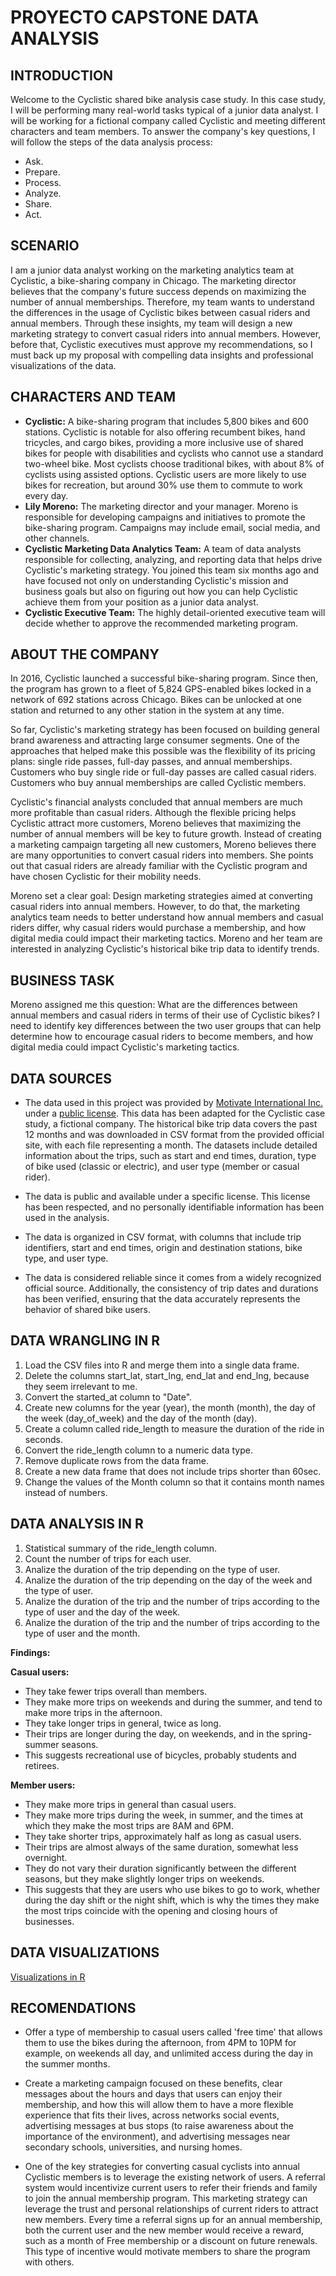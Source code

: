 # PROYECTO CAPSTONE DATA ANALYSIS

## INTRODUCTION

Welcome to the Cyclistic shared bike analysis case study. In this case study, I will be performing many real-world tasks typical of a junior data analyst. I will be working for a fictional company called Cyclistic and meeting different characters and team members. To answer the company's key questions, I will follow the steps of the data analysis process:
* Ask.
* Prepare.
* Process.
* Analyze.
* Share.
* Act.
  
## SCENARIO

I am a junior data analyst working on the marketing analytics team at Cyclistic, a bike-sharing company in Chicago. The marketing director believes that the company's future success depends on maximizing the number of annual memberships. Therefore, my team wants to understand the differences in the usage of Cyclistic bikes between casual riders and annual members. Through these insights, my team will design a new marketing strategy to convert casual riders into annual members. However, before that, Cyclistic executives must approve my recommendations, so I must back up my proposal with compelling data insights and professional visualizations of the data.

## CHARACTERS AND TEAM

* **Cyclistic:** A bike-sharing program that includes 5,800 bikes and 600 stations. Cyclistic is notable for also offering recumbent bikes, hand tricycles, and cargo bikes, providing a more inclusive use of shared bikes for people with disabilities and cyclists who cannot use a standard two-wheel bike. Most cyclists choose traditional bikes, with about 8% of cyclists using assisted options. Cyclistic users are more likely to use bikes for recreation, but around 30% use them to commute to work every day.
* **Lily Moreno:** The marketing director and your manager. Moreno is responsible for developing campaigns and initiatives to promote the bike-sharing program. Campaigns may include email, social media, and other channels.
* **Cyclistic Marketing Data Analytics Team:** A team of data analysts responsible for collecting, analyzing, and reporting data that helps drive Cyclistic's marketing strategy. You joined this team six months ago and have focused not only on understanding Cyclistic's mission and business goals but also on figuring out how you can help Cyclistic achieve them from your position as a junior data analyst.
* **Cyclistic Executive Team:** The highly detail-oriented executive team will decide whether to approve the recommended marketing program.

## ABOUT THE COMPANY

In 2016, Cyclistic launched a successful bike-sharing program. Since then, the program has grown to a fleet of 5,824 GPS-enabled bikes locked in a network of 692 stations across Chicago. Bikes can be unlocked at one station and returned to any other station in the system at any time.

So far, Cyclistic's marketing strategy has been focused on building general brand awareness and attracting large consumer segments. One of the approaches that helped make this possible was the flexibility of its pricing plans: single ride passes, full-day passes, and annual memberships. Customers who buy single ride or full-day passes are called casual riders. Customers who buy annual memberships are called Cyclistic members.

Cyclistic's financial analysts concluded that annual members are much more profitable than casual riders. Although the flexible pricing helps Cyclistic attract more customers, Moreno believes that maximizing the number of annual members will be key to future growth. Instead of creating a marketing campaign targeting all new customers, Moreno believes there are many opportunities to convert casual riders into members. She points out that casual riders are already familiar with the Cyclistic program and have chosen Cyclistic for their mobility needs.

Moreno set a clear goal: Design marketing strategies aimed at converting casual riders into annual members. However, to do that, the marketing analytics team needs to better understand how annual members and casual riders differ, why casual riders would purchase a membership, and how digital media could impact their marketing tactics. Moreno and her team are interested in analyzing Cyclistic's historical bike trip data to identify trends.

## BUSINESS TASK

Moreno assigned me this question: What are the differences between annual members and casual riders in terms of their use of Cyclistic bikes?
I need to identify key differences between the two user groups that can help determine how to encourage casual riders to become members, and how digital media could impact Cyclistic's marketing tactics.

## DATA SOURCES

* The data used in this project was provided by [Motivate International Inc.](https://divvy-tripdata.s3.amazonaws.com/index.html) under a [public license](https://divvybikes.com/data-license-agreement). This data has been adapted for the Cyclistic case study, a fictional company. The historical bike trip data covers the past 12 months and was downloaded in CSV format from the provided official site, with each file representing a month. The datasets include detailed information about the trips, such as start and end times, duration, type of bike used (classic or electric), and user type (member or casual rider).

* The data is public and available under a specific license. This license has been respected, and no personally identifiable information has been used in the analysis.

* The data is organized in CSV format, with columns that include trip identifiers, start and end times, origin and destination stations, bike type, and user type.

* The data is considered reliable since it comes from a widely recognized official source. Additionally, the consistency of trip dates and durations has been verified, ensuring that the data accurately represents the behavior of shared bike users.

## DATA WRANGLING IN R

1. Load the CSV files into R and merge them into a single data frame.
2. Delete the columns start_lat, start_lng, end_lat and end_lng, because they seem irrelevant to me.
3. Convert the started_at column to "Date".
4. Create new columns for the year (year), the month (month), the day of the week (day_of_week) and the day of the month (day).
5. Create a column called ride_length to measure the duration of the ride in seconds.
6. Convert the ride_length column to a numeric data type.
7. Remove duplicate rows from the data frame.
8. Create a new data frame that does not include trips shorter than 60sec.
9. Change the values ​​of the Month column so that it contains month names instead of numbers.

## DATA ANALYSIS IN R

1. Statistical summary of the ride_length column.
2. Count the number of trips for each user.
3. Analize the duration of the trip depending on the type of user.
4. Analize the duration of the trip depending on the day of the week and the type of user.
5. Analize the duration of the trip and the number of trips according to the type of user and the day of the week.
6. Analize the duration of the trip and the number of trips according to the type of user and the month.

**Findings:**

**Casual users:**

* They take fewer trips overall than members.
* They make more trips on weekends and during the summer, and tend to make more trips in the afternoon.
* They take longer trips in general, twice as long. 
* Their trips are longer during the day, on weekends, and in the spring-summer seasons.
* This suggests recreational use of bicycles, probably students and retirees.

**Member users:**

* They make more trips in general than casual users.
* They make more trips during the week, in summer, and the times at which they make the most trips are 8AM and 6PM.
* They take shorter trips, approximately half as long as casual users.
* Their trips are almost always of the same duration, somewhat less overnight. 
* They do not vary their duration significantly between the different seasons, but they make slightly longer trips on weekends.
* This suggests that they are users who use bikes to go to work, whether during the day shift or the night shift, which is why the times they make the most trips coincide with the opening and closing hours of businesses.

## DATA VISUALIZATIONS

[Visualizations in R](Analysis_report.pdf)

## RECOMENDATIONS

* Offer a type of membership to casual users called 'free time' that allows them to use the bikes during the afternoon, from 4PM to 10PM for example, on weekends all day, and unlimited access during the day in the summer months.

* Create a marketing campaign focused on these benefits, clear messages about the hours and days that users can enjoy their membership, and how this will allow them to have a more flexible experience that fits their lives, across networks social events, advertising messages at bus stops (to raise awareness about the importance of the environment), and advertising messages near secondary schools, universities, and nursing homes.

* One of the key strategies for converting casual cyclists into annual Cyclistic members is to leverage the existing network of users. A referral system would incentivize current users to refer their friends and family to join the annual membership program. This marketing strategy can leverage the trust and personal relationships of current riders to attract new members. Every time a referral signs up for an annual membership, both the current user and the new member would receive a reward, such as a month of Free membership or a discount on future renewals. This type of incentive would motivate members to share the program with others.



















